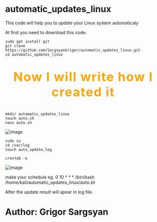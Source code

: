# automatic_updates_linux

This code will help you to update your Linux system automaticaly

At first you need to download this code.
```
sudo apt install git
git clone https://github.com/SargsyanGrigor/automatic_updates_linux.git
cd automatic_updates_linux
```
# <p style="font-size: 40px; letter-spacing: 2px; color: orange;" align="center">Now I will write how I created it</p>

```
mkdir automatic_updates_linux
touch auto.sh
nano auto.sh
```

![image](https://github.com/SargsyanGrigor/automatic_updates_linux/assets/106109042/6817b944-327a-4eda-9a1d-84691f5f2743)

```
sudo su
cd /var/log
touch auto_update.log
```


```
crontab -e
```
![image](https://github.com/SargsyanGrigor/automatic_updates_linux/assets/106109042/5a15b781-e860-4705-bd22-e4775be3fe58)


make your schedule
eg. 0 10 * * * /bin/bash /home/kali/automatic_updates_linux/auto.sh

After the update result will apear in log file.

# Author: Grigor Sargsyan

